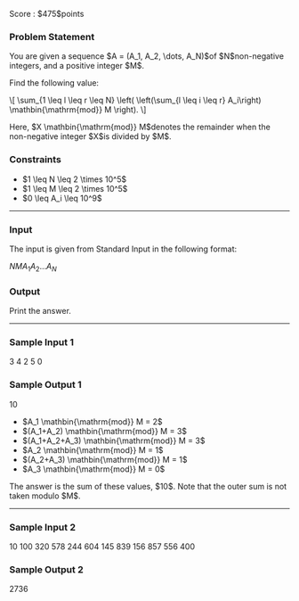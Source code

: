 
<div>

<span>

<span>

<p>
Score : $475$points
</p>

<div>

<section>

### **Problem Statement**

<p>
You are given a sequence $A = (A_1, A_2, \dots, A_N)$of $N$non-negative integers, and a positive integer $M$.
</p>

<p>
Find the following value:
</p>

<p>
\[
\sum_{1 \leq l \leq r \leq N} \left( \left(\sum_{l \leq i \leq r} A_i\right) \mathbin{\mathrm{mod}} M \right).
\]
</p>

<p>
Here, $X \mathbin{\mathrm{mod}} M$denotes the remainder when the non-negative integer $X$is divided by $M$.
</p>

</section>

</div>

<div>

<section>

### **Constraints**

<ul>

<li>
$1 \leq N \leq 2 \times 10^5$
</li>

<li>
$1 \leq M \leq 2 \times 10^5$
</li>

<li>
$0 \leq A_i \leq 10^9$
</li>

</ul>

</section>

</div>

---

<div>

<div>

<section>

### **Input**

<p>
The input is given from Standard Input in the following format:
</p>

<div>

$N$$M$$A_1$$A_2$$\dots$$A_N$
</div>

</section>

</div>

<div>

<section>

### **Output**

<p>
Print the answer.
</p>

</section>

</div>

</div>

---

<div>

<section>

### **Sample Input 1**

<div>

3 4
2 5 0

</div>

</section>

</div>

<div>

<section>

### **Sample Output 1**

<div>

10

</div>

<ul>

<li>
$A_1 \mathbin{\mathrm{mod}} M = 2$
</li>

<li>
$(A_1+A_2) \mathbin{\mathrm{mod}} M = 3$
</li>

<li>
$(A_1+A_2+A_3) \mathbin{\mathrm{mod}} M = 3$
</li>

<li>
$A_2 \mathbin{\mathrm{mod}} M = 1$
</li>

<li>
$(A_2+A_3) \mathbin{\mathrm{mod}} M = 1$
</li>

<li>
$A_3 \mathbin{\mathrm{mod}} M = 0$
</li>

</ul>

<p>
The answer is the sum of these values, $10$. Note that the outer sum is not taken modulo $M$.
</p>

</section>

</div>

---

<div>

<section>

### **Sample Input 2**

<div>

10 100
320 578 244 604 145 839 156 857 556 400

</div>

</section>

</div>

<div>

<section>

### **Sample Output 2**

<div>

2736

</div>

</section>

</div>

</span>

</span>

</div>
